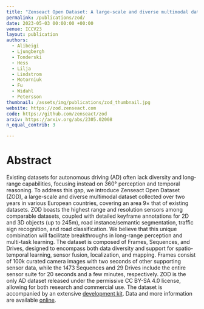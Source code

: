 ```yaml
---
title: "Zenseact Open Dataset: A large-scale and diverse multimodal dataset for autonomous driving"
permalink: /publications/zod/
date: 2023-05-03 00:00:00 +00:00
venue: ICCV23
layout: publication
authors:
  - Alibeigi
  - Ljungbergh
  - Tonderski
  - Hess
  - Lilja
  - Lindstrom
  - Motorniuk
  - Fu
  - Widahl
  - Petersson
thumbnail: /assets/img/publications/zod_thumbnail.jpg
website: https://zod.zenseact.com
code: https://github.com/zenseact/zod
arxiv: https://arxiv.org/abs/2305.02008
n_equal_contrib: 3

---
```


# Abstract
Existing datasets for autonomous driving (AD) often lack diversity and long-range capabilities, focusing instead on 360° perception and temporal reasoning. To address this gap, we introduce Zenseact Open Dataset (ZOD), a large-scale and diverse multimodal dataset collected over two years in various European countries, covering an area 9× that of existing datasets. ZOD boasts the highest range and resolution sensors among comparable datasets, coupled with detailed keyframe annotations for 2D and 3D objects (up to 245m), road instance/semantic segmentation, traffic sign recognition, and road classification. We believe that this unique combination will facilitate breakthroughs in long-range perception and multi-task learning. The dataset is composed of Frames, Sequences, and Drives, designed to encompass both data diversity and support for spatio-temporal learning, sensor fusion, localization, and mapping. Frames consist of 100k curated camera images with two seconds of other supporting sensor data, while the 1473 Sequences and 29 Drives include the entire sensor suite for 20 seconds and a few minutes, respectively. ZOD is the only AD dataset released under the permissive CC BY-SA 4.0 license, allowing for both research and commercial use. The
dataset is accompanied by an extensive [development kit](https://github.com/zenseact/zod).
Data and more information are available [online](https://zod.zenseact.com/).